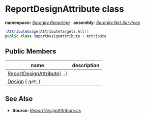 # ReportDesignAttribute class
**namespace:** *[Serenity.Reporting](../README.md#serenity.reporting-namespace)*   **assembly**: *[Serenity.Net.Services](../README.md)*

```csharp
[AttributeUsage(AttributeTargets.All)]
public class ReportDesignAttribute : Attribute
```

## Public Members

| name | description |
| --- | --- |
| [ReportDesignAttribute](ReportDesignAttribute/ReportDesignAttribute.md)(…) |  |
| [Design](ReportDesignAttribute/Design.md) { get; } |  |

## See Also

* **Source:** *[ReportDesignAttribute.cs](https://github.com/serenity-is/Serenity/blob/master/src/Serenity.Net.Services/Reporting/ReportDesignAttribute.cs)*